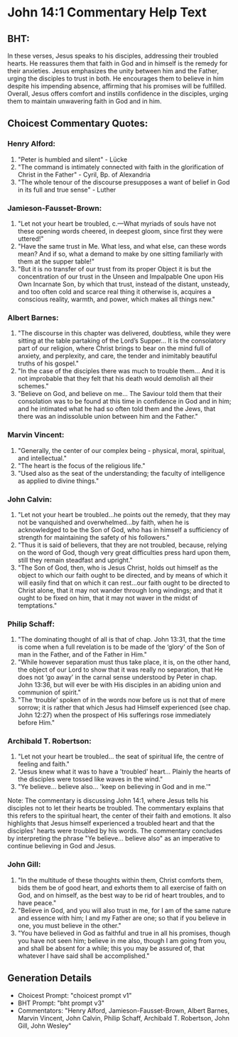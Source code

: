 # John 14:1 Commentary Help Text

## BHT:
In these verses, Jesus speaks to his disciples, addressing their troubled hearts. He reassures them that faith in God and in himself is the remedy for their anxieties. Jesus emphasizes the unity between him and the Father, urging the disciples to trust in both. He encourages them to believe in him despite his impending absence, affirming that his promises will be fulfilled. Overall, Jesus offers comfort and instills confidence in the disciples, urging them to maintain unwavering faith in God and in him.

## Choicest Commentary Quotes:
### Henry Alford:
1. "Peter is humbled and silent" - Lücke
2. "The command is intimately connected with faith in the glorification of Christ in the Father" - Cyril, Bp. of Alexandria
3. "The whole tenour of the discourse presupposes a want of belief in God in its full and true sense" - Luther

### Jamieson-Fausset-Brown:
1. "Let not your heart be troubled, c.—What myriads of souls have not these opening words cheered, in deepest gloom, since first they were uttered!" 
2. "Have the same trust in Me. What less, and what else, can these words mean? And if so, what a demand to make by one sitting familiarly with them at the supper table!" 
3. "But it is no transfer of our trust from its proper Object it is but the concentration of our trust in the Unseen and Impalpable One upon His Own Incarnate Son, by which that trust, instead of the distant, unsteady, and too often cold and scarce real thing it otherwise is, acquires a conscious reality, warmth, and power, which makes all things new."

### Albert Barnes:
1. "The discourse in this chapter was delivered, doubtless, while they were sitting at the table partaking of the Lord’s Supper... It is the consolatory part of our religion, where Christ brings to bear on the mind full of anxiety, and perplexity, and care, the tender and inimitably beautiful truths of his gospel." 
2. "In the case of the disciples there was much to trouble them... And it is not improbable that they felt that his death would demolish all their schemes."
3. "Believe on God, and believe on me... The Saviour told them that their consolation was to be found at this time in confidence in God and in him; and he intimated what he had so often told them and the Jews, that there was an indissoluble union between him and the Father."

### Marvin Vincent:
1. "Generally, the center of our complex being - physical, moral, spiritual, and intellectual."
2. "The heart is the focus of the religious life."
3. "Used also as the seat of the understanding; the faculty of intelligence as applied to divine things."

### John Calvin:
1. "Let not your heart be troubled...he points out the remedy, that they may not be vanquished and overwhelmed...by faith, when he is acknowledged to be the Son of God, who has in himself a sufficiency of strength for maintaining the safety of his followers."
2. "Thus it is said of believers, that they are not troubled, because, relying on the word of God, though very great difficulties press hard upon them, still they remain steadfast and upright."
3. "The Son of God, then, who is Jesus Christ, holds out himself as the object to which our faith ought to be directed, and by means of which it will easily find that on which it can rest...our faith ought to be directed to Christ alone, that it may not wander through long windings; and that it ought to be fixed on him, that it may not waver in the midst of temptations."

### Philip Schaff:
1. "The dominating thought of all is that of chap. John 13:31, that the time is come when a full revelation is to be made of the ‘glory’ of the Son of man in the Father, and of the Father in Him."
2. "While however separation must thus take place, it is, on the other hand, the object of our Lord to show that it was really no separation, that He does not ‘go away’ in the carnal sense understood by Peter in chap. John 13:36, but will ever be with His disciples in an abiding union and communion of spirit."
3. "The ‘trouble’ spoken of in the words now before us is not that of mere sorrow; it is rather that which Jesus had Himself experienced (see chap. John 12:27) when the prospect of His sufferings rose immediately before Him."

### Archibald T. Robertson:
1. "Let not your heart be troubled... the seat of spiritual life, the centre of feeling and faith."
2. "Jesus knew what it was to have a 'troubled' heart... Plainly the hearts of the disciples were tossed like waves in the wind."
3. "Ye believe... believe also... 'keep on believing in God and in me.'"

Note: The commentary is discussing John 14:1, where Jesus tells his disciples not to let their hearts be troubled. The commentary explains that this refers to the spiritual heart, the center of their faith and emotions. It also highlights that Jesus himself experienced a troubled heart and that the disciples' hearts were troubled by his words. The commentary concludes by interpreting the phrase "Ye believe... believe also" as an imperative to continue believing in God and Jesus.

### John Gill:
1. "In the multitude of these thoughts within them, Christ comforts them, bids them be of good heart, and exhorts them to all exercise of faith on God, and on himself, as the best way to be rid of heart troubles, and to have peace."
2. "Believe in God, and you will also trust in me, for I am of the same nature and essence with him; I and my Father are one; so that if you believe in one, you must believe in the other."
3. "You have believed in God as faithful and true in all his promises, though you have not seen him; believe in me also, though I am going from you, and shall be absent for a while; this you may be assured of, that whatever I have said shall be accomplished."


## Generation Details
- Choicest Prompt: "choicest prompt v1"
- BHT Prompt: "bht prompt v3"
- Commentators: "Henry Alford, Jamieson-Fausset-Brown, Albert Barnes, Marvin Vincent, John Calvin, Philip Schaff, Archibald T. Robertson, John Gill, John Wesley"
